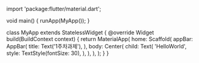 
import 'package:flutter/material.dart';

void main() {
runApp(MyApp());
}

class MyApp extends StatelessWidget {
@override
Widget build(BuildContext context) {
return MaterialApp(
home: Scaffold(
appBar: AppBar(
title: Text('1주차과제'),
),
body: Center(
child: Text(
'HelloWorld',
style: TextStyle(fontSize: 30),
),
),
),
);
}
}
